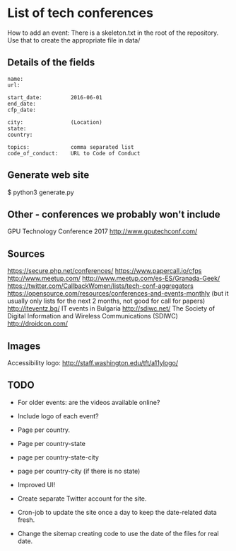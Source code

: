 List of tech conferences
==========================

How to add an event:
There is a skeleton.txt in the root of the repository. Use that to create the appropriate file in data/

Details of the fields
------------------------

```
name:
url:

start_date:         2016-06-01
end_date:
cfp_date:

city:               (Location)
state:
country:

topics:             comma separated list
code_of_conduct:    URL to Code of Conduct
```


Generate web site
--------------------------

$ python3 generate.py


Other - conferences we probably won't include
------------
GPU Technology Conference 2017 http://www.gputechconf.com/ 


Sources
---------
https://secure.php.net/conferences/
https://www.papercall.io/cfps
http://www.meetup.com/
http://www.meetup.com/es-ES/Granada-Geek/
https://twitter.com/CallbackWomen/lists/tech-conf-aggregators
https://opensource.com/resources/conferences-and-events-monthly  (but it usually only lists for the next 2 months, not good for call for papers)
http://iteventz.bg/ IT events in Bulgaria
http://sdiwc.net/ The Society of Digital Information and Wireless Communications (SDIWC)
http://droidcon.com/ 

Images
---------
Accessibility logo: http://staff.washington.edu/tft/a11ylogo/


TODO
-----
* For older events: are the videos available online?

* Include logo of each event?
* Page per country.
* Page per country-state
* page per country-state-city
* page per country-city  (if there is no state)
* Improved UI!

* Create separate Twitter account for the site.
* Cron-job to update the site once a day to keep the date-related data fresh.
* Change the sitemap creating code to use the date of the files for real date.

